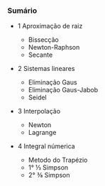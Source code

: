 ### Sumário

- 1 Aproximação de raiz 
   - Bissecção
   - Newton-Raphson 
   - Secante
- 2 Sistemas lineares
   - Eliminação Gaus 
   - Eliminação Gaus-Jabob 
   - Seidel 

- 3 Interpolação
   - Newton 
   - Lagrange 
- 4 Integral númerica 
   - Metodo do Trapézio
   - 1° ⅓ Simpson 
   - 2° ⅜ Simpson 
